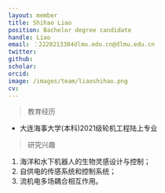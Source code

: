 ```yaml
---
layout: member
title: Shihao Liao
position: Bachelor degree candidate
handle: Liao
email: ：2220213304dlmu.edu.cn@dlmu.edu.cn
twitter: 
github: 
scholar:
orcid: 
image: /images/team/liaoshihao.png
cv: 
---
```


> 教育经历

- 大连海事大学(本科)2021级轮机工程陆上专业

> 研究兴趣 

1. 海洋和水下机器人的生物灵感设计与控制； 
2. 自供电的传感系统和控制系统； 
3. 流机电多场耦合相互作用。
